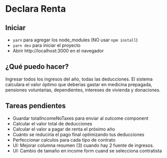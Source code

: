 # Declara Renta

## Iniciar
* `yarn` para agregar los node_modules (NO usar `npm install`)
* `yarn dev` para iniciar el proyecto
* Abrir http://localhost:3000 en el navegador

## ¿Qué puedo hacer?
Ingresar todos los ingresos del año, todas las deducciones. El sistema calculara el valor óptimo que deberias gastar en medicina prepagada, pensiones voluntarias, dependientes, intereses de vivienda y donaciones.

## Tareas pendientes
* Guardar totalIncomeNoTaxes para enviar al outcome component
* Calcular el valor total de deducciones
* Calcular el valor a pagar de renta el próximo año
* Cuánto se reduciria el pago final optimizando tus deducciones
* Perfeccionar calculos para cada tipo de contrato
* UI: Mejorar columna resumen (3) cuando hay 2 fuente de ingresos.
* UI: Cambio de tamaño en income form cuand se selecciona contratista